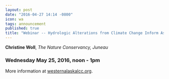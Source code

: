 ```yaml
---
layout: post
date: "2016-04-27 14:14 -0800"
icon: wa
tags: announcement
published: true
title: "Webinar -- Hydrologic Alterations from Climate Change Inform Assessment of Ecological Risk to Pacific Salmon in Bristol Bay, Alaska  "
---
```

**Christine Woll**, _The Nature Conservancy, Juneau_

### Wednesday May 25, 2016, noon - 1pm

More information at [westernalaskalcc.org](https://westernalaskalcc.org/projects/SitePages/webinars.aspx).
